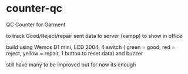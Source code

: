 # counter-qc
QC Counter for Garment

to track Good/Reject/repair
sent data to server (xampp) to show in office

build using Wemos D1 mini, LCD 2004, 4 switch ( green = good, red = reject, yellow = repair, 1 button to reset data) and buzzer

still have many to be improved but for now its enough
